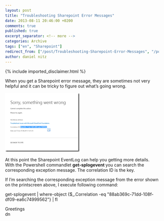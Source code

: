 ```yaml
---
layout: post
title: "Troubleshooting Sharepoint Error Messages"
date: 2013-08-11 20:46:00 +0200
comments: true
published: true
excerpt_separator: <!-- more -->
categories: Archive
tags: ["en", "Sharepoint"]
redirect_from: ["/post/Troubleshooting-Sharepoint-Error-Messages", "/post/troubleshooting-sharepoint-error-messages"]
author: daniel nitz
---
```

<!-- more -->
{% include imported_disclaimer.html %}
<p>When you get a Sharepoint error message, they are sometimes not very helpful and it can be tricky to figure out what’s going wrong.</p>  <p><a href="/assets/image_566.png"><img title="image" style="border-left-width: 0px; border-right-width: 0px; background-image: none; border-bottom-width: 0px; padding-top: 0px; padding-left: 0px; margin: 0px; display: inline; padding-right: 0px; border-top-width: 0px" border="0" alt="image" src="/assets/image_thumb_564.png" width="244" height="193" /></a></p>  <p>At this point the Sharepoint EventLog can help you getting more details. With the Powershell commandlet <strong>get-splogevent </strong>you can search the corresponding exception message. The correlation ID is the key.</p>  <p>If I’m searching the corresponding exception message from the error shown on the printscreen above, I execute following command:</p>  <p>get-splogevent | where-object {$_.Correlation -eq &quot;88ab369c-71dd-108f-df09-ea6c74999562&quot;} | fl</p>  <p>Greetings    <br />dn</p>
